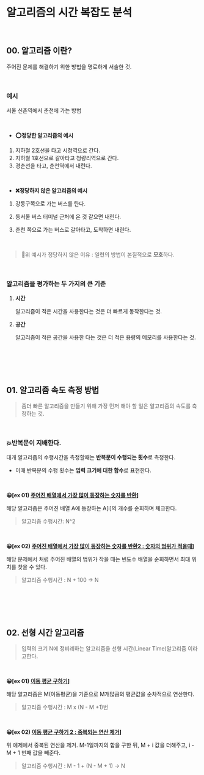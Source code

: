 # 알고리즘의 시간 복잡도 분석

</br>

## 00. 알고리즘 이란?

주어진 문제를 해결하기 위한 방법을 명료하게 서술한 것.

</br>

### 예시

서울 신촌역에서 춘천에 가는 방법  

</br>

- **⭕정당한 알고리즘의 예시**

1. 지하철 2호선을 타고 시청역으로 간다.
2. 지하철 1호선으로 갈아타고 청량리역으로 간다.
3. 경춘선을 타고, 춘천역에서 내린다.

</br>

- **❌정당하지 않은 알고리즘의 예시**

1. 강동구쪽으로 가는 버스를 탄다.

2. 동서울 버스 터미널 근처에 온 것 같으면 내린다.

3. 춘천 쪽으로 가는 버스로 갈아타고, 도착하면 내린다.

   </br>

>  🔅위 예시가 정당하지 않은 이유 : 일련의 방법이 본질적으로 **모호**하다.

</br>

### 알고리즘을 평가하는 두 가지의 큰 기준

1. **시간**

   알고리즘이 적은 시간을 사용한다는 것은 더 빠르게 동작한다는 것.

2. **공간**

   알고리즘이 적은 공간을 사용한 다는 것은 더 적은 용량의 메모리를 사용한다는 것.
   
   </br>
   
   </br>
   
   </br>
   
   </br>

## 01. 알고리즘 속도 측정 방법

> 좀더 빠른 알고리즘을 만들기 위해 가장 먼저 해야 할 일은 알고리즘의 속도를 측정하는 것.

</br>

### 💥반복문이 지배한다.

대개 알고리즘의 수행시간을 측정할때는 **반복문이 수행되는 횟수**로 측정한다.

- 이때 반복문의 수행 횟수는 **입력 크기에 대한 함수**로 표현한다.

</br>

**😀[ex 01) [주어진 배열에서 가장 많이 등장하는 숫자를 반환](https://github.com/coke05288/Algorithm/tree/master/Algo-Study/01.Algorithm-Problem-Solving-Strategy/01-01-Time_complexity_analysis/01-01-01-Introduction/01-01-01-가장많은수.cpp)]**

해당 알고리즘은 주어진 배열 A에 등장하는 A[i]의 개수를 순회하며 체크한다.

> 알고리즘 수행시간: N^2

</br>

**😀[ex 02) [주어진 배열에서 가장 많이 등장하는 숫자를 반환2 : 숫자의 범위가 적을때](https://github.com/coke05288/Algorithm/blob/master/Algo-Study/01.Algorithm-Problem-Solving-Strategy/01-01-Time_complexity_analysis/01-01-01-Introduction/01-01-01-가장많은수2.cpp)]**

해당 문제에서 처럼 주어진 배열의 범위가 작을 때는 빈도수 배열을 순회하면서 최대 위치를 찾을 수 있다.

> 알고리즘 수행시간 : N + 100 -> N

</br>

</br>

</br>

</br>

## 02. 선형 시간 알고리즘

> 입력의 크기 N에 정비례하는 알고리즘을 선형 시간(Linear Time)알고리즘 이라고한다.

</br>

**😀[ex 01) [이동 평균 구하기](https://github.com/coke05288/Algorithm/tree/master/Algo-Study/01.Algorithm-Problem-Solving-Strategy/01-01-Time_complexity_analysis/01-01-02-Linear-time-Algorithm/01-01-02-이동평균.cpp)]**

해당 알고리즘은 M(이동평균)을 기준으로 M개많큼의 평균값을 순차적으로 연산한다.

> 알고리즘 수행시간 : M x (N - M +1)번

</br>

**😀[ex 02) [이동 평균 구하기 2 : 중복되는 연산 제거](https://github.com/coke05288/Algorithm/blob/master/Algo-Study/01.Algorithm-Problem-Solving-Strategy/01-01-Time_complexity_analysis/01-01-02-Linear-time-Algorithm/01-01-02-이동평균2.cpp)]**

위 예제에서 중복된 연산을 제거.  M-1일까지의 합을 구한 뒤, M + i 값을 더해주고, i - M + 1 번째 값을 빼준다.

> 알고리즘 수행시간 : M - 1 + (N - M + 1) -> N

</br>

</br>

</br>

</br>